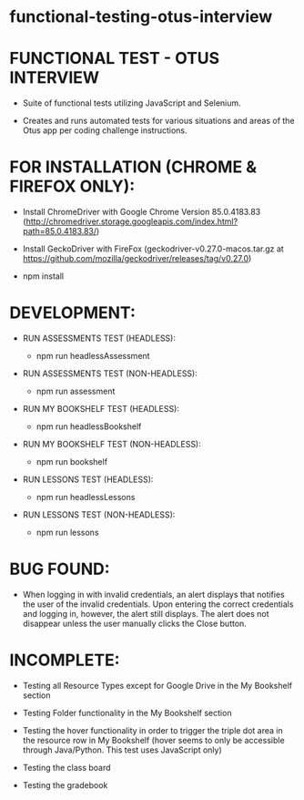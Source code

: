 # functional-testing-otus-interview

# FUNCTIONAL TEST - OTUS INTERVIEW
 - Suite of functional tests utilizing JavaScript and Selenium. 
    
 - Creates and runs automated tests for various situations and areas of the Otus app per coding challenge instructions. 

# FOR INSTALLATION (CHROME & FIREFOX ONLY):

- Install ChromeDriver with Google Chrome Version 85.0.4183.83 
(http://chromedriver.storage.googleapis.com/index.html?path=85.0.4183.83/)

- Install GeckoDriver with FireFox (geckodriver-v0.27.0-macos.tar.gz at https://github.com/mozilla/geckodriver/releases/tag/v0.27.0)

- npm install

# DEVELOPMENT:
- RUN ASSESSMENTS TEST (HEADLESS):
    - npm run headlessAssessment

- RUN ASSESSMENTS TEST (NON-HEADLESS):
    - npm run assessment

- RUN MY BOOKSHELF TEST (HEADLESS):
    - npm run headlessBookshelf

- RUN MY BOOKSHELF TEST (NON-HEADLESS):
    - npm run bookshelf

- RUN LESSONS TEST (HEADLESS):
    - npm run headlessLessons

- RUN LESSONS TEST (NON-HEADLESS):
    - npm run lessons

# BUG FOUND:

 - When logging in with invalid credentials, an alert displays that notifies the user of the invalid credentials. Upon entering the correct credentials and logging in, however, the alert still displays. The alert does not disappear unless the user manually clicks the Close button.

# INCOMPLETE: 

 - Testing all Resource Types except for Google Drive in the My Bookshelf section

 - Testing Folder functionality in the My Bookshelf section

 - Testing the hover functionality in order to trigger the triple dot area in the resource row in My Bookshelf (hover seems to only be accessible through Java/Python. This test uses JavaScript only)

 - Testing the class board 

 - Testing the gradebook